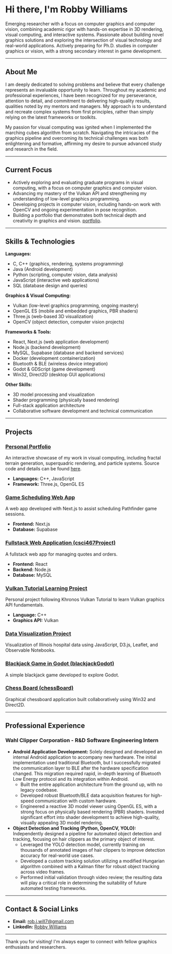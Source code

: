 # Hi there, I'm Robby Williams

Emerging researcher with a focus on computer graphics and computer vision, combining academic rigor with hands-on expertise in 3D rendering, visual computing, and interactive systems. Passionate about building novel graphics solutions and exploring the intersection of visual technology and real-world applications. Actively preparing for Ph.D. studies in computer graphics or vision, with a strong secondary interest in game development.

---

## About Me

I am deeply dedicated to solving problems and believe that every challenge represents an invaluable opportunity to learn. Throughout my academic and professional experiences, I have been recognized for my perseverance, attention to detail, and commitment to delivering high-quality results, qualities noted by my mentors and managers. My approach is to understand and recreate complex systems from first principles, rather than simply relying on the latest frameworks or toolkits.

My passion for visual computing was ignited when I implemented the marching cubes algorithm from scratch. Navigating the intricacies of the graphics pipeline and overcoming its technical challenges was both enlightening and formative, affirming my desire to pursue advanced study and research in the field.

---

## Current Focus

- Actively exploring and evaluating graduate programs in visual computing, with a focus on computer graphics and computer vision.
- Advancing my mastery of the Vulkan API and strengthening my understanding of low-level graphics programming.
- Developing projects in computer vision, including hands-on work with OpenCV and ongoing experimentation in pose recognition.
- Building a portfolio that demonstrates both technical depth and creativity in graphics and vision. [portfolio](https://robalobalubob.github.io/portfolio/).

---

## Skills & Technologies

**Languages:**
- C, C++ (graphics, rendering, systems programming)
- Java (Android development)
- Python (scripting, computer vision, data analysis)
- JavaScript (interactive web applications)
- SQL (database design and queries)

**Graphics & Visual Computing:**
- Vulkan (low-level graphics programming, ongoing mastery)
- OpenGL ES (mobile and embedded graphics, PBR shaders)
- Three.js (web-based 3D visualization)
- OpenCV (object detection, computer vision projects)

**Frameworks & Tools:**
- React, Next.js (web application development)
- Node.js (backend development)
- MySQL, Supabase (database and backend services)
- Docker (development containerization)
- Bluetooth & BLE (wireless device integration)
- Godot & GDScript (game development)
- Win32, Direct2D (desktop GUI applications)

**Other Skills:**
- 3D model processing and visualization
- Shader programming (physically based rendering)
- Full-stack application architecture
- Collaborative software development and technical communication

---

## Projects

### [Personal Portfolio](https://robalobalubob.github.io/portfolio/)
An interactive showcase of my work in visual computing, including fractal terrain generation, superquadric rendering, and particle systems. Source code and details can be found [here](https://github.com/robalobalubob/portfolio).
- **Languages:** C++, JavaScript
- **Framework:** Three.js, OpenGL ES

### [Game Scheduling Web App](https://github.com/robalobalubob/my-pathfinder-scheduler)
A web app developed with Next.js to assist scheduling Pathfinder game sessions.
- **Frontend:** Next.js
- **Database:** Supabase

### [Fullstack Web Application (csci467Project)](https://github.com/robalobalubob/csci467Project)
A fullstack web app for managing quotes and orders.
- **Frontend:** React
- **Backend:** Node.js
- **Database:** MySQL

### [Vulkan Tutorial Learning Project](https://github.com/robalobalubob/vulkan-tutorial)
Personal project following Khronos Vulkan Tutorial to learn Vulkan graphics API fundamentals.
- **Language:** C++
- **Graphics API:** Vulkan

### [Data Visualization Project](https://robalobalubob.github.io/data-vis-final/)
Visualization of Illinois hospital data using JavaScript, D3.js, Leaflet, and Observable Notebooks.

### [Blackjack Game in Godot (blackjackGodot)](https://github.com/robalobalubob/blackjackGodot)
A simple blackjack game developed to explore Godot.

### [Chess Board (chessBoard)](https://github.com/robalobalubob/chessBoard)
Graphical chessboard application built collaboratively using Win32 and Direct2D.

---

## Professional Experience

### Wahl Clipper Corporation - R&D Software Engineering Intern
- **Android Application Development:**
Solely designed and developed an internal Android application to accompany new hardware. The initial implementation used traditional Bluetooth, but I successfully migrated the communication layer to BLE after the hardware specification changed. This migration required rapid, in-depth learning of Bluetooth Low Energy protocol and its integration within Android.
  - Built the entire application architecture from the ground up, with no legacy codebase.
  - Developed robust Bluetooth/BLE data acquisition features for high-speed communication with custom hardware.
  - Engineered a reactive 3D model viewer using OpenGL ES, with a strong focus on physically based rendering (PBR) shaders. Invested significant effort into shader development to achieve high-quality, visually appealing 3D model rendering.
- **Object Detection and Tracking (Python, OpenCV, YOLO):**
Independently designed a pipeline for automated object detection and tracking, focusing on hair clippers as the primary object of interest.
  - Leveraged the YOLO detection model, currently training on thousands of annotated images of hair clippers to improve detection accuracy for real-world use cases.
  - Developed a custom tracking solution utilizing a modified Hungarian algorithm combined with a Kalman filter for robust object tracking across video frames.
  - Performed initial validation through video review; the resulting data will play a critical role in determining the suitability of future automated testing frameworks.
---

## Contact & Social Links

- **Email:** [rob.j.will7@gmail.com](mailto:rob.j.will7@gmail.com)
- **LinkedIn:** [Robby Williams](https://www.linkedin.com/in/robby-williams-b597b21b9/)

---

Thank you for visiting! I'm always eager to connect with fellow graphics enthusiasts and researchers.

